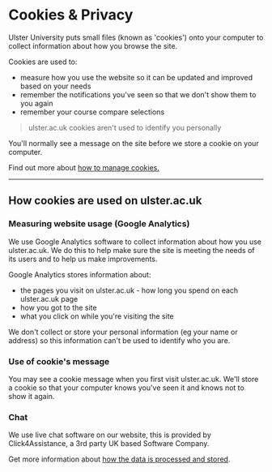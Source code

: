 Cookies & Privacy
=================

Ulster University puts small files (known as 'cookies') onto your computer to collect information about how you browse the site.

Cookies are used to:

*   measure how you use the website so it can be updated and improved based on your needs
*   remember the notifications you've seen so that we don't show them to you again
*   remember your course compare selections

> ulster.ac.uk cookies aren't used to identify you personally

You'll normally see a message on the site before we store a cookie on your computer.

Find out more about [how to manage cookies.](http://www.aboutcookies.org/)

* * *

How cookies are used on ulster.ac.uk
------------------------------------

### Measuring website usage (Google Analytics)

We use Google Analytics software to collect information about how you use ulster.ac.uk. We do this to help make sure the site is meeting the needs of its users and to help us make improvements.

Google Analytics stores information about:

*   the pages you visit on ulster.ac.uk - how long you spend on each ulster.ac.uk page
*   how you got to the site
*   what you click on while you're visiting the site

We don't collect or store your personal information (eg your name or address) so this information can't be used to identify who you are.

### Use of cookie's message

You may see a cookie message when you first visit ulster.ac.uk. We'll store a cookie so that your computer knows you've seen it and knows not to show it again.

### Chat

We use live chat software on our website, this is provided by Click4Assistance, a 3rd party UK based Software Company.

Get more information about [how the data is processed and stored](https://www.click4assistance.co.uk/click4assistance-web-chat-software-cookie-policy).